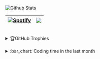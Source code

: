 ![Github Stats](https://pixel-profile-ui.vercel.app/api/github-stats?username=muhammadammarfaris&screen_effect=true&include_all_commits=true&pixelate_avatar=false&background=linear-gradient%2810deg%2C+%23313638FF+100%25%2C+%239babb2FF+95%25%29+&color=%23ffffffFF)

<div align="center">

| [![Spotify](https://novatorem-muhammadammarfaris22.vercel.app/api/spotify?border_color=ffffff)](https://open.spotify.com/user/31zc2a4hozn3awzskii3xce6b5xq?si=b09ca50a7fef4f4f) | <img src="https://media.tenor.com/ZZu2QC-efdUAAAAi/cute-cat-white.gif" /> |
|--------------------------------------------------------------------------------------------------------------------------|-------------------------------------------------------|

</div>

<br>

<details>
  <summary>🏆GitHub Trophies</summary>
  <br>
  <a href=""><img src="https://github-profile-trophy.vercel.app/?username=muhammadammarfaris&theme=onestar&title=MultiLanguage,Stars,Commit,Followers,Repo,Experience,Pr,Issue&margin-w=20&margin-h=20"/></a>
</details>
  
<br>
  
<details>
  <summary>:bar_chart: Coding time in the last month</summary>
<br>

<!--START_SECTION:waka-->
<!--END_SECTION:waka-->
</details>
